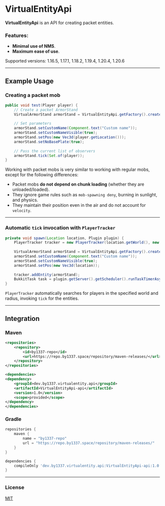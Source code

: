 # VirtualEntityApi

**VirtualEntityApi** is an API for creating packet entities.

### Features:
- **Minimal use of NMS**.
- **Maximum ease of use**.

Supported versions: 1.16.5, 1.17.1, 1.18.2, 1.19.4, 1.20.4, 1.20.6

---

## Example Usage

### Creating a packet mob
```java
public void test(Player player) {
    // Create a packet ArmorStand
    VirtualArmorStand armorStand = VirtualEntityApi.getFactory().create(VirtualEntityType.ARMOR_STAND, VirtualArmorStand.class);
    
    // Set parameters
    armorStand.setCustomName(Component.text("Custom name"));
    armorStand.setCustomNameVisible(true);
    armorStand.setPos(new Vec3d(player.getLocation()));
    armorStand.setNoBasePlate(true);
    
    // Pass the current list of observers
    armorStand.tick(Set.of(player));
}
```

Working with packet mobs is very similar to working with regular mobs, except for the following differences:
- Packet mobs **do not depend on chunk loading** (whether they are unloaded/loaded).
- They ignore game rules such as `mob-spawning deny`, burning in sunlight, and physics.
- They maintain their position even in the air and do not account for `velocity`.

---

### Automatic `tick` invocation with `PlayerTracker`
```java
private void spawn(Location location, Plugin plugin) {
    PlayerTracker tracker = new PlayerTracker(location.getWorld(), new Vec3d(location));
    
    VirtualArmorStand armorStand = VirtualEntityApi.getFactory().create(VirtualEntityType.ARMOR_STAND, VirtualArmorStand.class);
    armorStand.setCustomName(Component.text("Custom name"));
    armorStand.setCustomNameVisible(true);
    armorStand.setPos(new Vec3d(location));
    
    tracker.addEntity(armorStand);
    BukkitTask task = plugin.getServer().getScheduler().runTaskTimerAsynchronously(plugin, tracker::tick, 1, 1);
}
```

`PlayerTracker` automatically searches for players in the specified world and radius, invoking `tick` for the entities.

---

## Integration

### Maven
```xml
<repositories>
    <repository>
        <id>by1337-repo</id>
        <url>https://repo.by1337.space/repository/maven-releases/</url>
    </repository>
</repositories>

<dependencies>
<dependency>
    <groupId>dev.by1337.virtualentity.api</groupId>
    <artifactId>VirtualEntityApi-api</artifactId>
    <version>1.0</version>
    <scope>provided</scope>
</dependency>
</dependencies>
```

### Gradle
```groovy
repositories {
    maven {
        name = "by1337-repo"
        url = "https://repo.by1337.space/repository/maven-releases/"
    }
}

dependencies {
    compileOnly 'dev.by1337.virtualentity.api:VirtualEntityApi-api:1.0'
}
```

---

### License
[MIT](LICENSE)